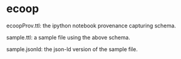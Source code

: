ecoop
=====
ecoopProv.ttl: the ipython notebook provenance capturing schema.

sample.ttl: a sample file using the above schema.

sample.jsonld: the json-ld version of the sample file.
